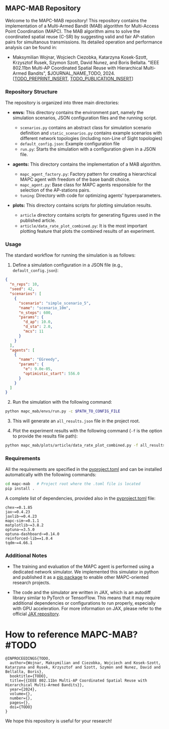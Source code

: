 ## MAPC-MAB Repository

Welcome to the MAPC-MAB repository! This repository contains the implementation of a Multi-Armed Bandit (MAB) algorithm for Multi-Access Point Coordination (MAPC). The MAB algorithm aims to solve the coordinated spatial reuse (C-SR) by suggesting valid and fair AP-station pairs for simultanous transmissions. Its detailed operation and performance analysis can be found in:

- Maksymilian Wojnar, Wojciech Ciezobka, Katarzyna Kosek-Szott, Krzysztof Rusek, Szymon Szott, David Nunez, and Boris Bellalta. "IEEE 802.11bn Multi-AP Coordinated Spatial Reuse with Hierarchical Multi-Armed Bandits", $JOURNAL_NAME_TODO, 2024. [[TODO_PREPRINT_INSERT](https://github.com/ml4wifi-devs/mapc-mab/tree/main), [TODO_PUBLICATION_INSERT](https://github.com/ml4wifi-devs/mapc-mab/tree/main)]
### Repository Structure

The repository is organized into three main directories:

-   **envs:** This directory contains the environment part, namely the simulation scenarios, JSON configuration files and the running script.

    -   `scenarios.py` contains an abstract class for simulation scenario definition and `static_scenarios.py` contains example scenarios with different network topologies (including non-Line of Sight topologies)
    -   `default_config.json`: Example configuration file
    -   `run.py`: Starts the simulation with a configuration given in a JSON file.
    
-   **agents:** This directory contains the implementation of a MAB algorithm.
    
    -   `mapc_agent_factory.py`: Factory pattern for creating a hierarchical MAPC agent with freedom of the base bandit choice.
    -   `mapc_agent.py`: Base class for MAPC agents responsible for the selection of the AP-stations pairs.
    -   `tuning`: Directory with code for optimizing agents' hyperparameters.
    
-   **plots:** This directory contains scripts for plotting simulation results.

    - `article` directory contains scripts for generating figures used in the published article.
    -   `article/data_rate_plot_combined.py`: It is the most important plotting feature that plots the combined results of an experiment.
    

### Usage

The standard workflow for running the simulation is as follows:

1.  Define a simulation configuration in a JSON file (e.g.,  `default_config.json`):

```json
{
  "n_reps": 10,
  "seed": 42,
  "scenarios": [
    {
      "scenario": "simple_scenario_5",
      "name": "scenario_10m",
      "n_steps": 600,
      "params": {
        "d_ap": 10.0,
        "d_sta": 2.0,
        "mcs": 11
      }
    }
  ],
  "agents": [
    {
      "name": "EGreedy",
      "params": {
        "e": 9.0e-05,
        "optimistic_start": 556.0
      }
    }
  ]
}
```
    
2.  Run the simulation with the following command:

```bash
python mapc_mab/envs/run.py -c $PATH_TO_CONFIG_FILE
```

3.  This will generate an `all_results.json` file in the project root.
    
4.  Plot the experiment results with the following command (`-f` is the option to provide the results file path):

```bash
python mapc_mab/plots/article/data_rate_plot_combined.py -f all_results.json

```

### Requirements
All the requirements are specified in the [pyproject.toml](https://github.com/ml4wifi-devs/mapc-mab/blob/main/pyproject.toml) and can be installed automatically with the following commands:

```bash
cd mapc-mab   # Project root where the .toml file is located
pip install .
```

A complete list of dependencies, provided also in the [pyproject.toml](https://github.com/ml4wifi-devs/mapc-mab/blob/main/pyproject.toml) file:
```
chex~=0.1.85
jax~=0.4.23
jaxlib~=0.4.23
mapc-sim~=0.1.1
matplotlib~=3.8.2
optuna~=3.5.0
optuna-dashboard~=0.14.0
reinforced-lib==1.0.4
tqdm~=4.66.1
```


### Additional Notes

-   The training and evaluation of the MAPC agent is performed using a dedicated network simulator. We implemented this simulator in python and published it as a [pip package](https://pypi.org/project/mapc-sim/) to enable other MAPC-oriented research projects.

-   The code and the simulator are written in JAX, which is an autodiff library similar to PyTorch or TensorFlow. This means that it may require additional dependencies or configurations to run properly, especially with GPU acceleration. For more information on JAX, please refer to the official [JAX repository](https://jax.readthedocs.io/en/latest/).

# How to reference MAPC-MAB? #TODO

```
@INPROCEEDINGS{TODO,
  author={Wojnar, Maksymilian and Ciezobka, Wojciech and Kosek-Szott, Katarzyna and Rusek, Krzysztof and Szott, Szymon and Nunez, David and Bellalta, Boris},
  booktitle={TODO}, 
  title={{IEEE 802.11bn Multi-AP Coordinated Spatial Reuse with Hierarchical Multi-Armed Bandits}}, 
  year={2024},
  volume={},
  number={},
  pages={},
  doi={TODO}
}
```

We hope this repository is useful for your research!


